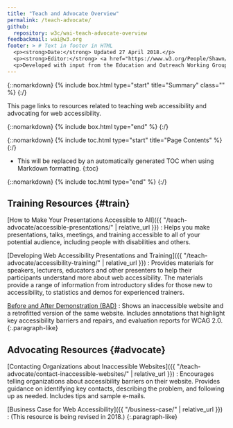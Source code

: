 ```yaml
---
title: "Teach and Advocate Overview"
permalink: /teach-advocate/
github:
  repository: w3c/wai-teach-advocate-overview
feedbackmail: wai@w3.org
footer: > # Text in footer in HTML
  <p><strong>Date:</strong> Updated 27 April 2018.</p>
  <p><strong>Editor:</strong> <a href="https://www.w3.org/People/Shawn/">Shawn Lawton Henry</a>.</p>
  <p>Developed with input from the Education and Outreach Working Group (<a href="http://www.w3.org/WAI/EO/">EOWG</a>).</p>
---
```


{::nomarkdown}
{% include box.html type="start" title="Summary" class="" %}
{:/}

This page links to resources related to teaching web accessibility and advocating for web accessibility.

{::nomarkdown}
{% include box.html type="end" %}
{:/}

{::nomarkdown}
{% include toc.html type="start" title="Page Contents" %}
{:/}

- This will be replaced by an automatically generated TOC when using Markdown formatting.
{:toc}

{::nomarkdown}
{% include toc.html type="end" %}
{:/}

## Training Resources {#train}

[How to Make Your Presentations Accessible to All]({{ "/teach-advocate/accessible-presentations/" | relative_url }})
: Helps you make presentations, talks, meetings, and training accessible to all of your potential audience, including people with disabilities and others.

[Developing Web Accessibility Presentations and Training]({{ "/teach-advocate/accessibility-training/" | relative_url }})
: Provides materials for speakers, lecturers, educators and other presenters to help their participants understand more about web accessibility. The materials provide a range of information from introductory slides for those new to accessibility, to statistics and demos for experienced trainers.
 
[Before and After Demonstration (BAD)](https://www.w3.org/WAI/demos/bad/)
: Shows an inaccessible website and a retrofitted version of the same website. Includes annotations that highlight key accessibility barriers and repairs, and evaluation reports for WCAG 2.0.
{:.paragraph-like}

## Advocating Resources {#advocate}

[Contacting Organizations about Inaccessible Websites]({{ "/teach-advocate/contact-inaccessible-websites/" | relative_url }})
: Encourages telling organizations about accessibility barriers on their website. Provides guidance on identifying key contacts, describing the problem, and following up as needed. Includes tips and sample e-mails.

[Business Case for Web Accessibility]({{ "/business-case/" | relative_url }})
: (This resource is being revised in 2018.)
{:.paragraph-like}
